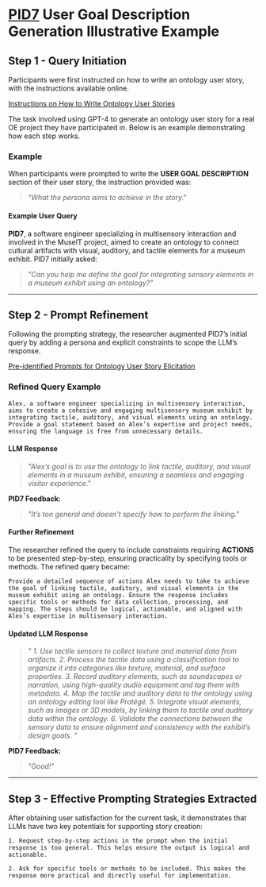 # [PID7](https://github.com/King-s-Knowledge-Graph-Lab/OntoChat/blob/main/assets/user_study/Demographic_Information_of_Participants.md) User Goal Description Generation Illustrative Example

## **Step 1 - Query Initiation**

Participants were first instructed on how to write an ontology user story, with the instructions available online.

[Instructions on How to Write Ontology User Stories](https://github.com/King-s-Knowledge-Graph-Lab/OntoChat/blob/main/assets/user_study/Instructions_on_How_to_Write_Ontology_User_Stories.md)

The task involved using GPT-4 to generate an ontology user story for a real OE project they have participated in. Below is an example demonstrating how each step works.

### **Example**

When participants were prompted to write the **USER GOAL DESCRIPTION** section of their user story, the instruction provided was:

> *"What the persona aims to achieve in the story."*

#### **Example User Query**

**PID7**, a software engineer specializing in multisensory interaction and involved in the MuseIT project, aimed to create an ontology to connect cultural artifacts with visual, auditory, and tactile elements for a museum exhibit. PID7 initially asked:

> *"Can you help me define the goal for integrating sensory elements in a museum exhibit using an ontology?"*

---

## **Step 2 - Prompt Refinement**

Following the prompting strategy, the researcher augmented PID7’s initial query by adding a persona and explicit constraints to scope the LLM’s response.

[Pre-identified Prompts for Ontology User Story Elicitation](https://github.com/King-s-Knowledge-Graph-Lab/OntoChat/blob/main/assets/user_study/Pre_identified_Prompts_for_Ontology_User_Story_Elicitation.md)

### **Refined Query Example**

```plaintext
Alex, a software engineer specializing in multisensory interaction, aims to create a cohesive and engaging multisensory museum exhibit by integrating tactile, auditory, and visual elements using an ontology. Provide a goal statement based on Alex’s expertise and project needs, ensuring the language is free from unnecessary details.
```

#### **LLM Response**

> *"Alex’s goal is to use the ontology to link tactile, auditory, and visual elements in a museum exhibit, ensuring a seamless and engaging visitor experience."*

**PID7 Feedback:**

> *"It’s too general and doesn’t specify how to perform the linking."*

#### **Further Refinement**

The researcher refined the query to include constraints requiring **ACTIONS** to be presented step-by-step, ensuring practicality by specifying tools or methods. The refined query became:

```plaintext
Provide a detailed sequence of actions Alex needs to take to achieve the goal of linking tactile, auditory, and visual elements in the museum exhibit using an ontology. Ensure the response includes specific tools or methods for data collection, processing, and mapping. The steps should be logical, actionable, and aligned with Alex’s expertise in multisensory interaction.
```

#### **Updated LLM Response**

> *" 1. Use tactile sensors to collect texture and material data from artifacts. 2. Process the tactile data using a classification tool to organize it into categories like texture, material, and surface properties. 3. Record auditory elements, such as soundscapes or narration, using high-quality audio equipment and tag them with metadata. 4. Map the tactile and auditory data to the ontology using an ontology editing tool like Protégé. 5. Integrate visual elements, such as images or 3D models, by linking them to tactile and auditory data within the ontology. 6. Validate the connections between the sensory data to ensure alignment and consistency with the exhibit’s design goals. "*

**PID7 Feedback:**

> *"Good!"*

---
## **Step 3 - Effective Prompting Strategies Extracted**

After obtaining user satisfaction for the current task, it demonstrates that LLMs have two key potentials for supporting story creation:

```plaintext
1. Request step-by-step actions in the prompt when the initial response is too general. This helps ensure the output is logical and actionable.
```
```plaintext
2. Ask for specific tools or methods to be included. This makes the response more practical and directly useful for implementation.
```
